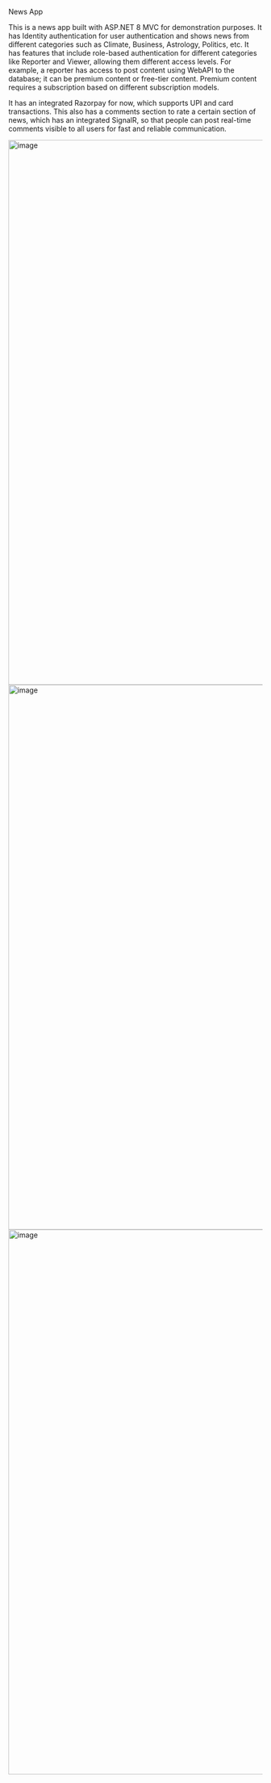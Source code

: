 News App

This is a news app built with ASP.NET 8 MVC for demonstration purposes. It has Identity authentication for user authentication and shows news from different categories such as Climate, Business, Astrology, Politics, etc. It has features that include role-based authentication for different categories like Reporter and Viewer, allowing them different access levels. For example, a reporter has access to post content using WebAPI to the database; it can be premium content or free-tier content. Premium content requires a subscription based on different subscription models.

It has an integrated Razorpay for now, which supports UPI and card transactions. This also has a comments section to rate a certain section of news, which has an integrated SignalR, so that people can post real-time comments visible to all users for fast and reliable communication.

<img width="1920" height="1080" alt="image" src="https://github.com/user-attachments/assets/83c9a1e6-a405-453b-8934-a1540250a6c0" />
<img width="1920" height="1080" alt="image" src="https://github.com/user-attachments/assets/ee485455-ac31-430b-8f65-4c34118277ee" />
<img width="1920" height="1080" alt="image" src="https://github.com/user-attachments/assets/1e7d7337-3b66-4020-b83d-691ee41f9150" />


